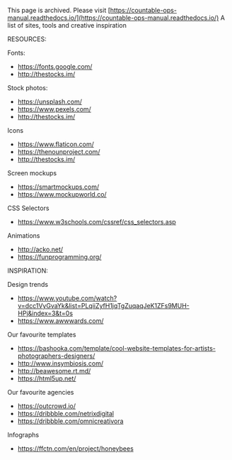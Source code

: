 This page is archived. Please visit [https://countable-ops-manual.readthedocs.io/](https://countable-ops-manual.readthedocs.io/)
A list of sites, tools and creative inspiration

RESOURCES:

Fonts:
* https://fonts.google.com/
* http://thestocks.im/

Stock photos:
* https://unsplash.com/
* https://www.pexels.com/
* http://thestocks.im/

Icons
* https://www.flaticon.com/
* https://thenounproject.com/
* http://thestocks.im/

Screen mockups
* https://smartmockups.com/
* https://www.mockupworld.co/

CSS Selectors
* https://www.w3schools.com/cssref/css_selectors.asp

Animations
* http://acko.net/
* https://funprogramming.org/


INSPIRATION:

Design trends
* https://www.youtube.com/watch?v=dcc1VyGvaYk&list=PLqiiZyfH1jqTgZuqaqJeK1ZFs9MUH-HPj&index=3&t=0s
* https://www.awwwards.com/

Our favourite templates
* https://bashooka.com/template/cool-website-templates-for-artists-photographers-designers/
* http://www.insymbiosis.com/
* http://beawesome.rt.md/
* https://html5up.net/

Our favourite agencies
* https://outcrowd.io/
* https://dribbble.com/netrixdigital
* https://dribbble.com/omnicreativora


Infographs
* https://ffctn.com/en/project/honeybees







